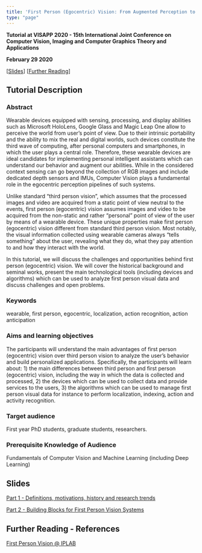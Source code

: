 ```yaml
---
title: 'First Person (Egocentric) Vision: From Augmented Perception to Interaction and Anticipation'
type: "page"
---
```

<style>
    
    table {
        width: 100%;
    }
    td {
    	
        padding-right:5px;
        padding-left:5px;
    }
    tr:nth-child(even) {background: #EEE}
</style>

**Tutorial at VISAPP 2020 - 15th International Joint Conference on Computer Vision, Imaging and Computer Graphics Theory and Applications**

**February 29 2020**

[[Slides](#slides)] [[Further Reading](#reading)]

## Tutorial Description
### Abstract
Wearable devices equipped with sensing, processing, and display abilities such as Microsoft HoloLens, Google Glass and Magic Leap One allow to perceive the world from user’s point of view. Due to their intrinsic portability and the ability to mix the real and digital worlds, such devices constitute the third wave of computing, after personal computers and smartphones, in which the user plays a central role. Therefore, these wearable devices are ideal candidates for implementing personal intelligent assistants which can understand our behavior and augment our abilities. While in the considered context sensing can go beyond the collection of RGB images and include dedicated depth sensors and IMUs, Computer Vision plays a fundamental role in the egocentric perception pipelines of such systems. 

Unlike standard “third person vision”, which assumes that the processed images and video are acquired from a static point of view neutral to the events, first person (egocentric) vision assumes images and video to be acquired from the non-static and rather “personal” point of view of the user by means of a wearable device. These unique properties make first person (egocentric) vision different from standard third person vision. Most notably, the visual information collected using wearable cameras always “tells something” about the user, revealing what they do, what they pay attention to and how they interact with the world. 

In this tutorial, we will discuss the challenges and opportunities behind first person (egocentric) vision. We will cover the historical background and seminal works, present the main technological tools (including devices and algorithms) which can be used to analyze first person visual data and discuss challenges and open problems.


### Keywords
wearable, first person, egocentric, localization, action recognition, action anticipation

### Aims and learning objectives
The participants will understand the main advantages of first person (egocentric) vision over third person vision to analyze the user’s behavior and build personalized applications. Specifically, the participants will learn about: 1) the main differences between third person and first person (egocentric) vision, including the way in which the data is collected and processed, 2) the devices which can be used to collect data and provide services to the users, 3) the algorithms which can be used to manage first person visual data for instance to perform localization, indexing, action and activity recognition.

### Target audience
First year PhD students, graduate students, researchers.

### Prerequisite Knowledge of Audience
Fundamentals of Computer Vision and Machine Learning (including Deep Learning)

<div id="slides"></div>

## Slides
[Part 1 - Definitions, motivations, history and research trends](antoninofurnari.it/downloads/talks/furnari_visapp2020_tutorial_part1.pdf)

[Part 2 - Building Blocks for First Person Vision Systems](antoninofurnari.it/downloads/talks/furnari_visapp2020_tutorial_part2.pdf)

<div id="reading"></div>

## Further Reading - References
[First Person Vision @ IPLAB](http://iplab.dmi.unict.it/fpv/)